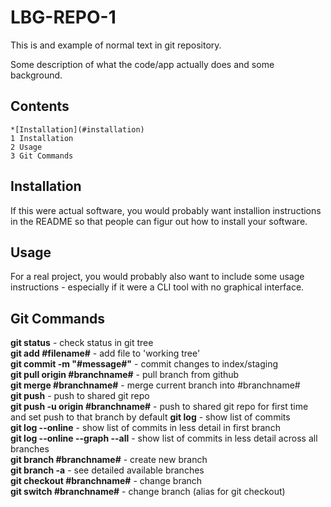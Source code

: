 # LBG-REPO-1

This is and example of normal text in git repository.  

Some description of what the code/app actually does and some background.

## Contents
    *[Installation](#installation)
    1 Installation
    2 Usage
    3 Git Commands
    
## Installation
If this were actual software, you would probably want installion instructions in the README so that people can figur out how to install your software.

## Usage
For a real project, you would probably also want to include some usage instructions - especially if it were a CLI tool with no graphical interface.

## Git Commands
**git status** - check status in git tree  
**git add #filename#** - add file to 'working tree'  
**git commit -m "#message#"** - commit changes to index/staging  
**git pull origin #branchname#** - pull branch from github  
**git merge #branchname#** - merge current branch into #branchname#  
**git push** - push to shared git repo   
**git push -u origin #branchname#** - push to shared git repo for first time and set push to that branch by default
**git log** - show list of commits  
**git log --online** - show list of commits in less detail in first branch   
**git log --online --graph --all** - show list of commits in less detail across all branches  
**git branch #branchname#** - create new branch   
**git branch -a** - see detailed available branches  
**git checkout #branchname#** - change branch  
**git switch #branchname#** - change branch (alias for git checkout)